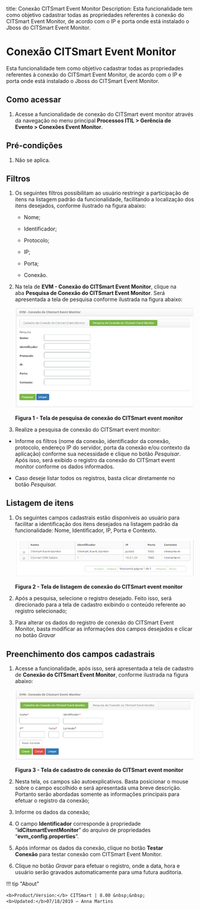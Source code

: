 title: Conexão CITSmart Event Monitor
Description: Esta funcionalidade tem como objetivo cadastrar todas as propriedades referentes à conexão do CITSmart Event Monitor, de acordo com o IP e porta onde está instalado o Jboss do CITSmart Event Monitor.

# Conexão CITSmart Event Monitor

Esta funcionalidade tem como objetivo cadastrar todas as propriedades referentes
à conexão do CITSmart Event Monitor, de acordo com o IP e porta onde está
instalado o Jboss do CITSmart Event Monitor.

Como acessar
------------

1.  Acesse a funcionalidade de conexão do CITSmart event monitor através da
    navegação no menu principal **Processos ITIL > Gerência de Evento > Conexões
    Event Monitor**.

Pré-condições
------------

1.  Não se aplica.

Filtros
------

1.  Os seguintes filtros possibilitam ao usuário restringir a participação de
    itens na listagem padrão da funcionalidade, facilitando a localização dos
    itens desejados, conforme ilustrado na figura abaixo:

    -   Nome;

    -   Identificador;

    -   Protocolo;

    -   IP;

    -   Porta;

    -   Conexão.

1.  Na tela de **EVM - Conexão do CITSmart Event Monitor**, clique na
    aba **Pesquisa de Conexão do CITSmart Event Monitor**. Será apresentada a
    tela de pesquisa conforme ilustrada na figura abaixo:

    ![Criar](images/conexao-1.png)    

    **Figura 1 - Tela de pesquisa de conexão do CITSmart event monitor**

1.  Realize a pesquisa de conexão do CITSmart event monitor:

-   Informe os filtros (nome da conexão, identificador da conexão, protocolo,
    endereço IP do servidor, porta da conexão e/ou contexto da aplicação)
    conforme sua necessidade e clique no botão *Pesquisar*. Após isso, será
    exibido o registro da conexão do CITSmart event monitor conforme os dados
    informados.

-   Caso deseje listar todos os registros, basta clicar diretamente no
    botão *Pesquisar.*

Listagem de itens
----------------

1.  Os seguintes campos cadastrais estão disponíveis ao usuário para facilitar a
    identificação dos itens desejados na listagem padrão da
    funcionalidade: Nome, Identificador, IP, Porta e Contexto.

    ![Criar](images/conexao-2.png)
    
    **Figura 2 - Tela de listagem de conexão do CITSmart event monitor**

1.  Após a pesquisa, selecione o registro desejado. Feito isso, será direcionado
    para a tela de cadastro exibindo o conteúdo referente ao registro
    selecionado;

2.  Para alterar os dados do registro de conexão do CITSmart Event Monitor,
    basta modificar as informações dos campos desejados e clicar no
    botão *Gravar*

Preenchimento dos campos cadastrais
----------------------------------

1.  Acesse a funcionalidade, após isso, será apresentada a tela de cadastro
    de **Conexão do CITSmart Event Monitor**, conforme ilustrada na figura
    abaixo:

    ![Criar](images/conexao-3.png)
    
    **Figura 3 - Tela de cadastro de conexão do CITSmart event monitor**

1.  Nesta tela, os campos são autoexplicativos. Basta posicionar o mouse sobre o
    campo escolhido e será apresentada uma breve descrição. Portanto serão
    abordadas somente as informações principais para efetuar o registro da
    conexão;

2.  Informe os dados da conexão;

3.  O campo **Identificador** corresponde à propriedade
    “**idCitsmartEventMonitor**” do arquivo de propriedades
    “**evm_config.properties**”.

4.  Após informar os dados da conexão, clique no botão **Testar Conexão** para
    testar conexão com CITSmart Event Monitor.

5.  Clique no botão *Gravar* para efetuar o registro, onde a data, hora e
    usuário serão gravados automaticamente para uma futura auditoria.


!!! tip "About"

    <b>Product/Version:</b> CITSmart | 8.00 &nbsp;&nbsp;
    <b>Updated:</b>07/18/2019 – Anna Martins

